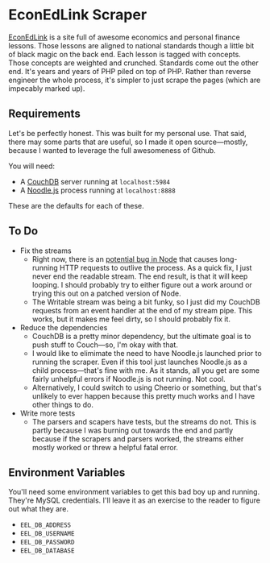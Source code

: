 # EconEdLink Scraper

[EconEdLink][] is a site full of awesome economics and personal finance lessons. Those lessons are aligned to national standards though a little bit of black magic on the back end. Each lesson is tagged with concepts. Those concepts are weighted and crunched. Standards come out the other end. It's years and years of PHP piled on top of PHP. Rather than reverse engineer the whole process, it's simpler to just scrape the pages (which are impecably marked up).

## Requirements

Let's be perfectly honest. This was built for my personal use. That said, there may some parts that are useful, so I made it open source—mostly, because I wanted to leverage the full awesomeness of Github.

You will need:

* A [CouchDB][] server running at `localhost:5984`
* A [Noodle.js][] process running at `localhost:8888`

These are the defaults for each of these.

## To Do

* Fix the streams
  * Right now, there is an [potential bug in Node][nodebug] that causes long-running HTTP requests to outlive the process. As a quick fix, I just never end the readable stream. The end result, is that it will keep looping. I should probably try to either figure out a work around or trying this out on a patched version of Node.
  * The Writable stream was being a bit funky, so I just did my CouchDB requests from an event handler at the end of my stream pipe. This works, but it makes me feel dirty, so I should probably fix it.
* Reduce the dependencies
  * CouchDB is a pretty minor dependency, but the ultimate goal is to push stuff to Couch—so, I'm okay with that.
  * I would like to elimimate the need to have Noodle.js launched prior to running the scraper. Even if this tool just launches Noodle.js as a child process—that's fine with me. As it stands, all you get are some fairly unhelpful errors if Noodle.js is not running. Not cool.
  * Alternatively, I could switch to using Cheerio or something, but that's unlikely to ever happen because this pretty much works and I have other things to do.
* Write more tests
  * The parsers and scapers have tests, but the streams do not. This is partly because I was burning out towards the end and partly because if the scrapers and parsers worked, the streams either mostly worked or threw a helpful fatal error.

## Environment Variables

You'll need some environment variables to get this bad boy up and running. They're MySQL credentials. I'll leave it as an exercise to the reader to figure out what they are.

* `EEL_DB_ADDRESS`
* `EEL_DB_USERNAME`
* `EEL_DB_PASSWORD`
* `EEL_DB_DATABASE`

[EconEdLink]: http://econedlink.org/ "EconEdLink"
[CouchDB]: http://couchdb.apache.org
[Noodle.js]: http://noodlejs.com
[nodebug]: https://github.com/joyent/node/issues/5439